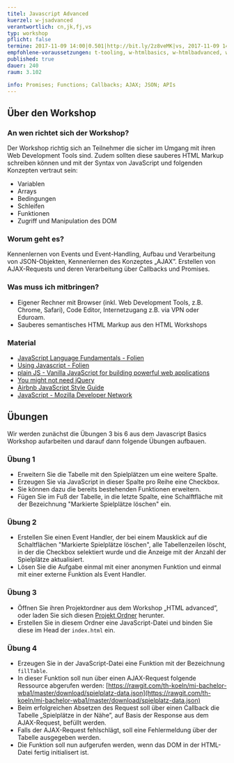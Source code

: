 ```yaml
---
titel: Javascript Advanced
kuerzel: w-jsadvanced
verantwortlich: cn,jk,fj,vs
typ: workshop
pflicht: false
termine: 2017-11-09 14:00|0.501|http://bit.ly/2z8veMK|vs, 2017-11-09 14:00|0.502|http://bit.ly/2A7v6wN|fj, 2017-11-16 14:30|0.502|http://bit.ly/2AsV2n2
empfohlene-voraussetzungen: t-tooling, w-htmlbasics, w-htmlbadvanced, w-jsbasics
published: true
dauer: 240
raum: 3.102

info: Promises; Functions; Callbacks; AJAX; JSON; APIs
--- 
```


## Über den Workshop

### An wen richtet sich der Workshop?

Der Workshop richtig sich an Teilnehmer die sicher im Umgang mit ihren Web Development Tools sind. Zudem sollten diese sauberes HTML Markup schreiben können und mit der Syntax von JavaScript und folgenden Konzepten vertraut sein:

* Variablen
* Arrays
* Bedingungen
* Schleifen
* Funktionen
* Zugriff und Manipulation des DOM

### Worum geht es?

Kennenlernen von Events und Event-Handling, Aufbau und Verarbeitung von JSON-Objekten, Kennenlernen des Konzeptes „AJAX”. Erstellen von AJAX-Requests und deren Verarbeitung über Callbacks und Promises.

### Was muss ich mitbringen?

* Eigener Rechner mit Browser (inkl. Web Development Tools, z.B. Chrome, Safari), Code Editor, Internetzugang z.B. via VPN oder Eduroam.
* Sauberes semantisches HTML Markup aus den HTML Workshops

### Material
- [JavaScript Language Fundamentals - Folien](../../download/Chapter08-JavaScript1LanguageFundamentals.pdf)
- [Using Javascript - Folien](../../download/Chapter09-JavaScript2UsingJavaScript.pdf)
- [plain JS - Vanilla JavaScript for building powerful web applications](https://plainjs.com)
- [You might not need jQuery](http://youmightnotneedjquery.com)
- [Airbnb JavaScript Style Guide](http://airbnb.io/javascript/)
- [JavaScript - Mozilla Developer Network](https://developer.mozilla.org/de/docs/Web/JavaScript)

## Übungen

Wir werden zunächst die Übungen 3 bis 6 aus dem Javascript Basics Workshop aufarbeiten und darauf dann folgende Übungen aufbauen.

### Übung 1

* Erweitern Sie die Tabelle mit den Spielplätzen um eine weitere Spalte. 
* Erzeugen Sie via JavaScript in dieser Spalte pro Reihe eine Checkbox. 
* Sie können dazu die bereits bestehenden Funktionen erweitern.
* Fügen Sie im Fuß der Tabelle, in die letzte Spalte, eine Schalftfläche mit der Bezeichnung "Markierte Spielplätze löschen" ein.

### Übung 2

* Erstellen Sie einen Event Handler, der bei einem Mausklick auf die Schaltflächen "Markierte Spielplätze löschen", alle Tabellenzeilen löscht, in der die Checkbox selektiert wurde und die Anzeige mit der Anzahl der Spielplätze aktualisiert. 
* Lösen Sie die Aufgabe einmal mit einer anonymen Funktion und einmal mit einer externe Funktion als Event Handler.

### Übung 3

* Öffnen Sie ihren Projektordner aus dem Workshop „HTML advanced”, oder laden Sie sich diesen [Projekt Ordner](../../download/html-advanced-material.zip) herunter.
* Erstellen Sie in diesem Ordner eine JavaScript-Datei und binden Sie diese im Head der `index.html` ein.

### Übung 4

* Erzeugen Sie in der JavaScript-Datei eine Funktion mit der Bezeichnung `fillTable`. 
* In dieser Funktion soll nun über einen AJAX-Request folgende Ressource abgerufen werden:
  [https://rawgit.com/th-koeln/mi-bachelor-wba1/master/download/spielplatz-data.json](https://rawgit.com/th-koeln/mi-bachelor-wba1/master/download/spielplatz-data.json)
* Beim erfolgreichen Absetzen des Request soll über einen Callback die Tabelle „Spielplätze in der Nähe”, auf Basis der Response aus dem AJAX-Request, befüllt werden.
* Falls der AJAX-Request fehlschlägt, soll eine Fehlermeldung über der Tabelle ausgegeben werden.
* Die Funktion soll nun aufgerufen werden, wenn das DOM in der HTML-Datei fertig initialisert ist.